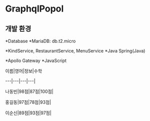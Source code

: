 # GraphqlPopol
## 개발 환경
*Database
  *MariaDB: db.t2.micro

*KindService, RestaurantService, MenuService
  *Java Spring(Java)

*Apollo Gateway
  *JavaScript

이름|영어|정보|수학

---|---|---|---|

나동빈|98점|87점|100점|

홍길동|97점|78점|93점|

이순신|89점|93점|97점|
